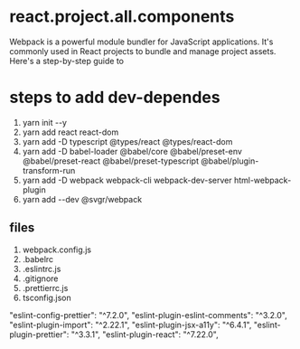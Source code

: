 # react.project.all.components

Webpack is a powerful module bundler for JavaScript applications. It's commonly used in React projects to bundle and manage project assets. Here's a step-by-step guide to

# steps to add dev-dependes

1. yarn init --y
2. yarn add react react-dom
3. yarn add -D typescript @types/react @types/react-dom
4. yarn add -D babel-loader @babel/core @babel/preset-env @babel/preset-react @babel/preset-typescript @babel/plugin-transform-run
5. yarn add -D webpack webpack-cli webpack-dev-server html-webpack-plugin
6. yarn add --dev @svgr/webpack

## files

1. webpack.config.js
2. .babelrc
3. .eslintrc.js
4. .gitignore
5. .prettierrc.js
6. tsconfig.json

"eslint-config-prettier": "^7.2.0",
"eslint-plugin-eslint-comments": "^3.2.0",
"eslint-plugin-import": "^2.22.1",
"eslint-plugin-jsx-a11y": "^6.4.1",
"eslint-plugin-prettier": "^3.3.1",
"eslint-plugin-react": "^7.22.0",
